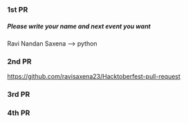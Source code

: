### 1st PR
##### Please write your name and next event you want

Ravi Nandan Saxena  --> python <br />
### 2nd PR
https://github.com/ravisaxena23/Hacktoberfest-pull-request

### 3rd PR

### 4th PR